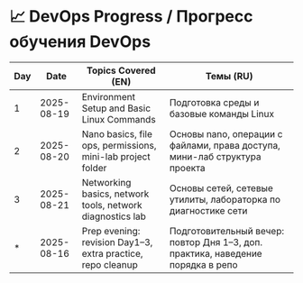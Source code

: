# 📈 DevOps Progress / Прогресс обучения DevOps

| Day | Date | Topics Covered (EN) | Темы (RU) |
|-----|------|----------------------|-----------|
| 1 | 2025-08-19 | Environment Setup and Basic Linux Commands | Подготовка среды и базовые команды Linux |
| 2 | 2025-08-20 | Nano basics, file ops, permissions, mini-lab project folder | Основы nano, операции с файлами, права доступа, мини-лаб структура проекта |
| 3 | 2025-08-21 | Networking basics, network tools, network diagnostics lab | Основы сетей, сетевые утилиты, лабораторка по диагностике сети |
| * | 2025-08-16 | Prep evening: revision Day1–3, extra practice, repo cleanup | Подготовительный вечер: повтор Дня 1–3, доп. практика, наведение порядка в репо |
